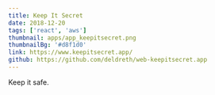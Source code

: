 ```yaml
---
title: Keep It Secret
date: 2018-12-20
tags: ['react', 'aws']
thumbnail: apps/app_keepitsecret.png
thumbnailBg: '#d8f1d0'
link: https://www.keepitsecret.app/
github: https://github.com/deldreth/web-keepitsecret.app
---
```


Keep it safe.

<!--more-->
